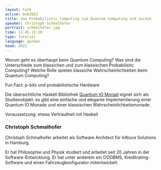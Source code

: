 ```yaml
---
layout: talk
active: bob2022
title: Vom Probabilistic Computing zum Quantum Computing und zurück
speaker: Christoph Schmalhofer
portrait: schmalhofer.jpg
time: 11:45-13:20
type: Tutorial
language: german
head: 2022
---
```


Worum geht es überhaupt beim Quantum Computing?  Was sind die
Unterschiede zum klassichen und zum klassischen Probabilistic
Computing?  Welche Rolle spielen klassiche Wahrscheinlichkeiten beim
Quantum Computing?

Fun Fact: p-bits und probabilistische Hardware

Die übersichtliche Haskell Bibliothek [Quantum IO
Monad](https://hackage.haskell.org/package/QIO) eignet sich als
Studienobjekt: es gibt eine einfache und elegante Implementierung
einer Quantum IO Monade und einer klassischen
Wahrscheinlichkeitsmonade.

Voraussetzung: etwas Vertrautheit mit Haskell 

### Christoph Schmalhofer

Christoph Schmalhofer arbeitet als Software Architect für InNuce Solutions
in Hamburg. 

Er hat Philosophie und Physik studiert und arbeitet seit 20 Jahren in
der Software-Entwicklung. Er hat unter anderem ein OODBMS,
Kreditrating-Software und einen Fahrzeugkonfigurator mitentwickelt.

